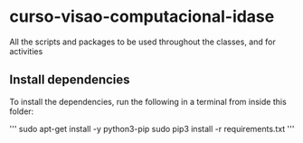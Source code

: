 # curso-visao-computacional-idase
All the scripts and packages to be used throughout the classes, and for activities

## Install dependencies
To install the dependencies, run the following in a terminal from inside this folder:

'''
sudo apt-get install -y python3-pip
sudo pip3 install -r requirements.txt
'''
